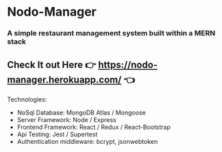# Nodo-Manager

### A simple restaurant management system built within a MERN stack

## Check It out Here 👉 https://nodo-manager.herokuapp.com/ 👈

Technologies:

- NoSql Database: MongoDB Atlas / Mongoose
- Server Framework: Node / Express
- Frontend Framework: React / Redux / React-Bootstrap
- Api Testing: Jest / Supertest
- Authentication middleware: bcrypt, jsonwebtoken
